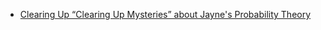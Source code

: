 
- [Clearing Up “Clearing Up Mysteries” about Jayne's Probability Theory](http://r6.ca/blog/20150827T020314Z.html)
